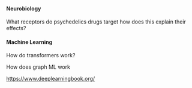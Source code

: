 #### Neurobiology

What receptors do psychedelics drugs target how does this explain their effects?


#### Machine Learning

How do transformers work?

How does graph ML work

https://www.deeplearningbook.org/

